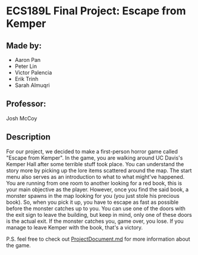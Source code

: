 # ECS189L Final Project: Escape from Kemper  #

## Made by: ##
- Aaron Pan
- Peter Lin
- Victor Palencia
- Erik Trinh
- Sarah Almuqri
 
## Professor: ##
Josh McCoy

## Description ##

For our project, we decided to make a first-person horror game called "Escape from Kemper".
In the game, you are walking around UC Davis's Kemper Hall after some terrible stuff took place. You can understand the story more by picking up the lore items scattered around the map. The start menu also serves as an introduction to what to what might've happened.
You are running from one room to another looking for a red book, this is your main objective as the player. However, once you find the said book, a monster spawns in the map looking for you (you just stole his precious book). So, when you pick it up, you have to escape as fast as possible before the monster catches up to you.
You can use one of the doors with the exit sign to leave the building, but keep in mind, only one of these doors is the actual exit.
If the monster catches you, game over, you lose.
If you manage to leave Kemper with the book, that's a victory.

P.S. feel free to check out [ProjectDocument.md](https://github.com/Panlord/game-power-down/blob/aa3f41c54b6c0f3c9a3aff1fea39c38ba7c8a5b2/ProjectDocument.md) for more information about the game.
